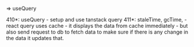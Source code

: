 => useQuery

410*: useQuery
    - setup and use tanstack query
411*: staleTime, gcTime,
    - react query uses cache
    - it displays the data from cache immediately
    - but also send request to db to fetch data to make sure 
      if there is any change in the data it updates that.